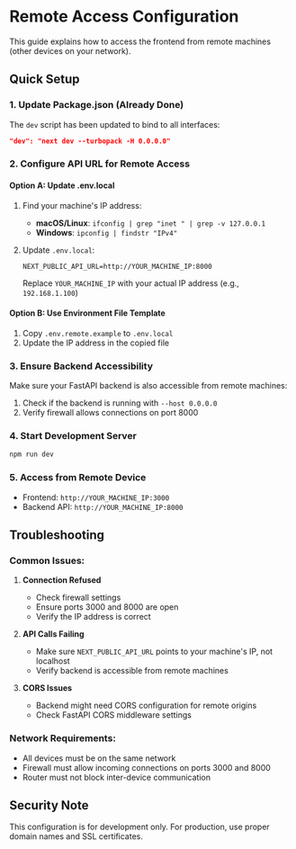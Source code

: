 # Remote Access Configuration

This guide explains how to access the frontend from remote machines (other devices on your network).

## Quick Setup

### 1. Update Package.json (Already Done)
The `dev` script has been updated to bind to all interfaces:
```json
"dev": "next dev --turbopack -H 0.0.0.0"
```

### 2. Configure API URL for Remote Access

#### Option A: Update .env.local
1. Find your machine's IP address:
   - **macOS/Linux**: `ifconfig | grep "inet " | grep -v 127.0.0.1`
   - **Windows**: `ipconfig | findstr "IPv4"`

2. Update `.env.local`:
   ```
   NEXT_PUBLIC_API_URL=http://YOUR_MACHINE_IP:8000
   ```
   Replace `YOUR_MACHINE_IP` with your actual IP address (e.g., `192.168.1.100`)

#### Option B: Use Environment File Template
1. Copy `.env.remote.example` to `.env.local`
2. Update the IP address in the copied file

### 3. Ensure Backend Accessibility
Make sure your FastAPI backend is also accessible from remote machines:
1. Check if the backend is running with `--host 0.0.0.0`
2. Verify firewall allows connections on port 8000

### 4. Start Development Server
```bash
npm run dev
```

### 5. Access from Remote Device
- Frontend: `http://YOUR_MACHINE_IP:3000`
- Backend API: `http://YOUR_MACHINE_IP:8000`

## Troubleshooting

### Common Issues:

1. **Connection Refused**
   - Check firewall settings
   - Ensure ports 3000 and 8000 are open
   - Verify the IP address is correct

2. **API Calls Failing**
   - Make sure `NEXT_PUBLIC_API_URL` points to your machine's IP, not localhost
   - Verify backend is accessible from remote machines

3. **CORS Issues**
   - Backend might need CORS configuration for remote origins
   - Check FastAPI CORS middleware settings

### Network Requirements:
- All devices must be on the same network
- Firewall must allow incoming connections on ports 3000 and 8000
- Router must not block inter-device communication

## Security Note
This configuration is for development only. For production, use proper domain names and SSL certificates.
